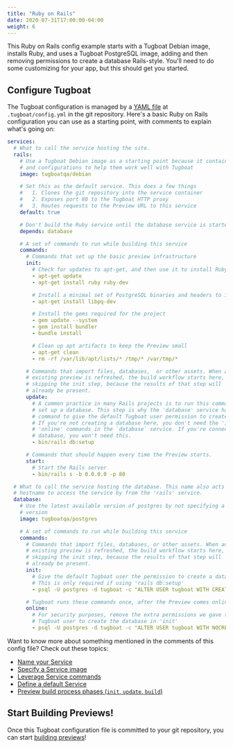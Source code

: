 ```yaml
---
title: "Ruby on Rails"
date: 2020-07-31T17:00:00-04:00
weight: 6
---
```


This Ruby on Rails config example starts with a Tugboat Debian image, installs Ruby, and uses a Tugboat PostgreSQL
image, adding and then removing permissions to create a database Rails-style. You'll need to do some customizing for
your app, but this should get you started.

## Configure Tugboat

The Tugboat configuration is managed by a [YAML file](/setting-up-tugboat/create-a-tugboat-config-file/) at
`.tugboat/config.yml` in the git repository. Here's a basic Ruby on Rails configuration you can use as a starting point,
with comments to explain what's going on:

```yaml
services:
  # What to call the service hosting the site.
  rails:
    # Use a Tugboat Debian image as a starting point because it contains tools
    # and configurations to help them work well with Tugboat
    image: tugboatqa/debian

    # Set this as the default service. This does a few things
    #   1. Clones the git repository into the service container
    #   2. Exposes port 80 to the Tugboat HTTP proxy
    #   3. Routes requests to the Preview URL to this service
    default: true

    # Don't build the Ruby service until the database service is started
    depends: database

    # A set of commands to run while building this service
    commands:
      # Commands that set up the basic preview infrastructure
      init:
        # Check for updates to apt-get, and then use it to install Ruby
        - apt-get update
        - apt-get install ruby ruby-dev

        # Install a minimal set of PostgreSQL binaries and headers to interact with the database
        - apt-get install libpq-dev

        # Install the gems required for the project
        - gem update --system
        - gem install bundler
        - bundle install

        # Clean up apt artifacts to keep the Preview small
        - apt-get clean
        - rm -rf /var/lib/apt/lists/* /tmp/* /var/tmp/*

      # Commands that import files, databases,  or other assets. When an
      # existing preview is refreshed, the build workflow starts here,
      # skipping the init step, because the results of that step will
      # already be present.
      update:
        # A common practice in many Rails projects is to run this command to
        # set up a database. This step is why the 'database' service has an 'init'
        # command to give the default Tugboat user permission to create the database.
        # If you're not creating a database here, you don't need the 'init' and
        # 'online' commands in the `database` service. If you're connecting to a remote
        # database, you won't need this.
        - bin/rails db:setup

      # Commands that should happen every time the Preview starts.
      start:
        # Start the Rails server
        - bin/rails s -b 0.0.0.0 -p 80

  # What to call the service hosting the database. This name also acts as the
  # hostname to access the service by from the 'rails' service.
  database:
    # Use the latest available version of postgres by not specifying a
    # version
    image: tugboatqa/postgres

    # A set of commands to run while building this service
    commands:
      # Commands that import files, databases, or other assets. When an
      # existing preview is refreshed, the build workflow starts here,
      # skipping the init step, because the results of that step will
      # already be present.
      init:
        # Give the default Tugboat user the permission to create a database.
        # This is only required if using 'rails db:setup'
        - psql -U postgres -d tugboat -c "ALTER USER tugboat WITH CREATEDB;"

      # Tugboat runs these commands once, after the Preview comes online for the first time
      online:
        # For security purposes, remove the extra permissions we gave the
        # Tugboat user to create the database in 'init'
        - psql -U postgres -d tugboat -c "ALTER USER tugboat WITH NOCREATEDB;"
```

Want to know more about something mentioned in the comments of this config file? Check out these topics:

- [Name your Service](/setting-up-services/how-to-set-up-services/name-your-service/)
- [Specify a Service image](/setting-up-services/how-to-set-up-services/specify-a-service-image/)
- [Leverage Service commands](/setting-up-services/how-to-set-up-services/leverage-service-commands/)
- [Define a default Service](/setting-up-services/how-to-set-up-services/define-a-default-service/)
- [Preview build process phases (`init`, `update`, `build`)](/building-a-preview/preview-deep-dive/how-previews-work/#the-build-process-explained)

## Start Building Previews!

Once this Tugboat configuration file is committed to your git repository, you can start
[building previews](/building-a-preview/administer-previews/build-previews/)!
